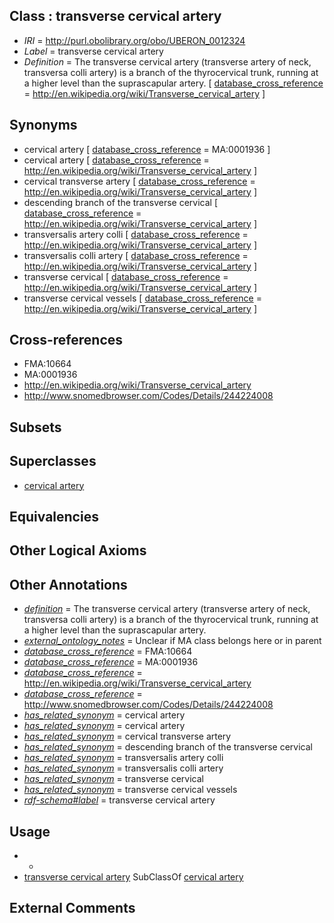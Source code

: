 
## Class : transverse cervical artery

 * *IRI* = http://purl.obolibrary.org/obo/UBERON_0012324
 * *Label* = transverse cervical artery
 * *Definition* = The transverse cervical artery (transverse artery of neck, transversa colli artery) is a branch of the thyrocervical trunk, running at a higher level than the suprascapular artery. [ [database_cross_reference](../../ef/oboInOwl#hasDbXref.md) = http://en.wikipedia.org/wiki/Transverse_cervical_artery ]

## Synonyms

 * cervical artery [ [database_cross_reference](../../ef/oboInOwl#hasDbXref.md) = MA:0001936 ]
 * cervical artery [ [database_cross_reference](../../ef/oboInOwl#hasDbXref.md) = http://en.wikipedia.org/wiki/Transverse_cervical_artery ]
 * cervical transverse artery [ [database_cross_reference](../../ef/oboInOwl#hasDbXref.md) = http://en.wikipedia.org/wiki/Transverse_cervical_artery ]
 * descending branch of the transverse cervical [ [database_cross_reference](../../ef/oboInOwl#hasDbXref.md) = http://en.wikipedia.org/wiki/Transverse_cervical_artery ]
 * transversalis artery colli [ [database_cross_reference](../../ef/oboInOwl#hasDbXref.md) = http://en.wikipedia.org/wiki/Transverse_cervical_artery ]
 * transversalis colli artery [ [database_cross_reference](../../ef/oboInOwl#hasDbXref.md) = http://en.wikipedia.org/wiki/Transverse_cervical_artery ]
 * transverse cervical [ [database_cross_reference](../../ef/oboInOwl#hasDbXref.md) = http://en.wikipedia.org/wiki/Transverse_cervical_artery ]
 * transverse cervical vessels [ [database_cross_reference](../../ef/oboInOwl#hasDbXref.md) = http://en.wikipedia.org/wiki/Transverse_cervical_artery ]

## Cross-references

 * FMA:10664
 * MA:0001936
 * http://en.wikipedia.org/wiki/Transverse_cervical_artery
 * http://www.snomedbrowser.com/Codes/Details/244224008

## Subsets


## Superclasses

 * [cervical artery](../../UBERON/20/UBERON_0012320.md)

## Equivalencies


## Other Logical Axioms


## Other Annotations

 * *[definition](../../IAO/15/IAO_0000115.md)* = The transverse cervical artery (transverse artery of neck, transversa colli artery) is a branch of the thyrocervical trunk, running at a higher level than the suprascapular artery.
 * *[external_ontology_notes](../../UBPROP/12/UBPROP_0000012.md)* = Unclear if MA class belongs here or in parent
 * *[database_cross_reference](../../ef/oboInOwl#hasDbXref.md)* = FMA:10664
 * *[database_cross_reference](../../ef/oboInOwl#hasDbXref.md)* = MA:0001936
 * *[database_cross_reference](../../ef/oboInOwl#hasDbXref.md)* = http://en.wikipedia.org/wiki/Transverse_cervical_artery
 * *[database_cross_reference](../../ef/oboInOwl#hasDbXref.md)* = http://www.snomedbrowser.com/Codes/Details/244224008
 * *[has_related_synonym](../../ym/oboInOwl#hasRelatedSynonym.md)* = cervical artery
 * *[has_related_synonym](../../ym/oboInOwl#hasRelatedSynonym.md)* = cervical artery
 * *[has_related_synonym](../../ym/oboInOwl#hasRelatedSynonym.md)* = cervical transverse artery
 * *[has_related_synonym](../../ym/oboInOwl#hasRelatedSynonym.md)* = descending branch of the transverse cervical
 * *[has_related_synonym](../../ym/oboInOwl#hasRelatedSynonym.md)* = transversalis artery colli
 * *[has_related_synonym](../../ym/oboInOwl#hasRelatedSynonym.md)* = transversalis colli artery
 * *[has_related_synonym](../../ym/oboInOwl#hasRelatedSynonym.md)* = transverse cervical
 * *[has_related_synonym](../../ym/oboInOwl#hasRelatedSynonym.md)* = transverse cervical vessels
 * *[rdf-schema#label](../../el/rdf-schema#label.md)* = transverse cervical artery

## Usage

 * -
 * [transverse cervical artery](../../UBERON/24/UBERON_0012324.md) SubClassOf [cervical artery](../../UBERON/20/UBERON_0012320.md)

## External Comments

